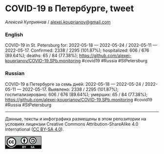 COVID-19 в Петербурге, tweet
============================

*Алексей Куприянов* /
<a href="mailto:alexei.kouprianov@gmail.com" class="email">alexei.kouprianov@gmail.com</a>

### English

COVID-19 in St. Petersburg for: 2022-05-18 — 2022-05-24 / 2022-05-11 —
2022-05-17. Сonfirmed: 2338 / 2295 (101.87%); hospitalized: 606 / 676
(89.64%); deaths: 65 / 84 (77.38%);
<a href="https://github.com/alexei-kouprianov/COVID-19.SPb.monitoring" class="uri">https://github.com/alexei-kouprianov/COVID-19.SPb.monitoring</a>
\#covid19 \#Russia \#StPetersburg

### Russian

COVID-19 в Петербурге за семь дней: 2022-05-18 — 2022-05-24 / 2022-05-11
— 2022-05-17. Выявлено: 2338 / 2295 (101.87%); госпитализировано: 606 /
676 (89.64%); умерших: 65 / 84 (77.38%);
<a href="https://github.com/alexei-kouprianov/COVID-19.SPb.monitoring" class="uri">https://github.com/alexei-kouprianov/COVID-19.SPb.monitoring</a>
\#covid19 \#Russia \#StPetersburg

------------------------------------------------------------------------

Данные, тексты и инфографика размещены в этом репозитории на условиях
лицензии Creative Commons Attribution-ShareAlike 4.0 International ([CC
BY-SA 4.0](https://creativecommons.org/licenses/by-sa/4.0/)).

![](../misc/CC-BY-SA-icon.png "CC-BY-SA")
